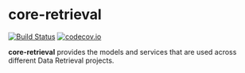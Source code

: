 # core-retrieval

[![Build Status](http://drone.srcd.host/api/badges/src-d/core-retrieval/status.svg)](http://drone.srcd.host/src-d/core-retrieval)
[![codecov.io](https://codecov.io/gh/src-d/core-retrieval/branch/master/graph/badge.svg?token=RCW9yo5m4E)](https://codecov.io/gh/src-d/core-retrieval)

**core-retrieval** provides the models and services that are used across
different Data Retrieval projects.
